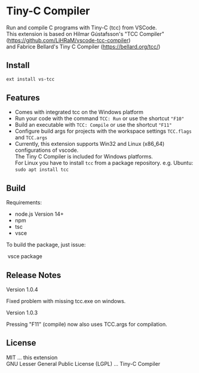 # Tiny-C Compiler
Run and compile C programs with Tiny-C (tcc) from VSCode.<br/>
This extension is based on Hilmar Gústafsson's "TCC Compiler" (https://github.com/LiHRaM/vscode-tcc-compiler)<br/>
and Fabrice Bellard's Tiny C Compiler (https://bellard.org/tcc/)

## Install 
```sh
ext install vs-tcc
```
## Features
- Comes with integrated tcc on the Windows platform
- Run your code with the command `TCC: Run` or use the shortcut `"F10"`
- Build an executable with `TCC: Compile` or use the shortcut `"F11"` 
- Configure build args for projects with the workspace settings `TCC.flags` and `TCC.args`
- Currently, this extension supports Win32 and Linux (x86_64) configurations of vscode.<br/>
   The Tiny C Compiler is included for Windows platforms.<br/>
   For Linux you have to install `tcc` from a package repository. e.g. Ubuntu: `sudo apt install tcc`



## Build

Requirements:

- node.js Version 14+
- npm
- tsc
- vsce

To build the package, just issue:

​	vsce package



## Release Notes

Version 1.0.4

Fixed problem with missing tcc.exe on windows.



Version 1.0.3

Pressing "F11" (compile) now also uses TCC.args for compilation.



## License

MIT ... this extension<br/>
GNU Lesser General Public License (LGPL) ... Tiny-C Compiler
